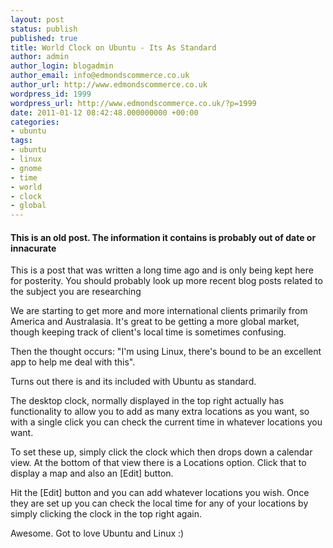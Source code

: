 ```yaml
---
layout: post
status: publish
published: true
title: World Clock on Ubuntu - Its As Standard
author: admin
author_login: blogadmin
author_email: info@edmondscommerce.co.uk
author_url: http://www.edmondscommerce.co.uk
wordpress_id: 1999
wordpress_url: http://www.edmondscommerce.co.uk/?p=1999
date: 2011-01-12 08:42:48.000000000 +00:00
categories:
- ubuntu
tags:
- ubuntu
- linux
- gnome
- time
- world
- clock
- global
---
```

<div class="oldpost"><h4>This is an old post. The information it contains is probably out of date or innacurate</h4>
<p>
This is a post that was written a long time ago and is only being kept here for posterity.
You should probably look up more recent blog posts related to the subject you are researching
</p>
</div>
We are starting to get more and more international clients primarily from America and Australasia. It's great to be getting a more global market, though keeping track of client's local time is sometimes confusing.

Then the thought occurs: "I'm using Linux, there's bound to be an excellent app to help me deal with this".

Turns out there is and its included with Ubuntu as standard.

The desktop clock, normally displayed in the top right actually has functionality to allow you to add as many extra locations as you want, so with a single click you can check the current time in whatever locations you want.

To set these up, simply click the clock which then drops down a calendar view. At the bottom of that view there is a Locations option. Click that to display a map and also an [Edit] button. 

Hit the [Edit] button and you can add whatever locations you wish. Once they are set up you can check the local time for any of your locations by simply clicking the clock in the top right again. 

Awesome. Got to love Ubuntu and Linux :)
